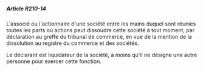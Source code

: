 ##### Article R210-14

L'associé ou l'actionnaire d'une société entre les mains duquel sont réunies toutes les parts ou actions peut dissoudre cette société à tout moment, par déclaration au greffe du tribunal de commerce, en vue de la mention de la dissolution au registre du commerce et des sociétés.

Le déclarant est liquidateur de la société, à moins qu'il ne désigne une autre personne pour exercer cette fonction.

